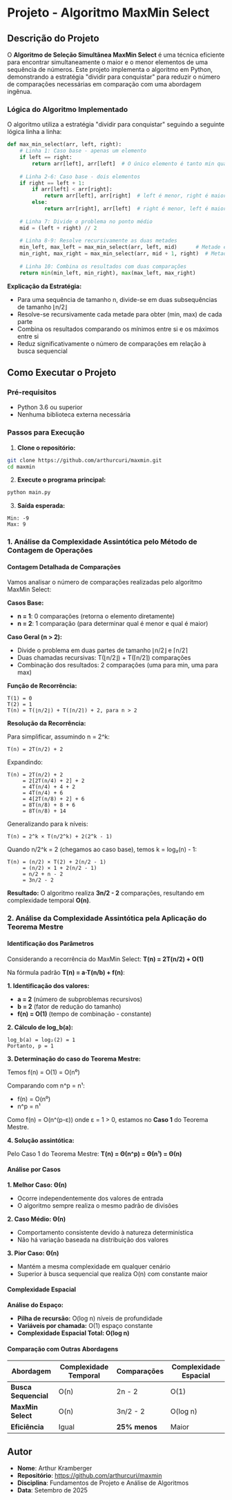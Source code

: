 # Projeto - Algoritmo MaxMin Select

## Descrição do Projeto

O **Algoritmo de Seleção Simultânea MaxMin Select** é uma técnica eficiente para encontrar simultaneamente o maior e o menor elementos de uma sequência de números. Este projeto implementa o algoritmo em Python, demonstrando a estratégia "dividir para conquistar" para reduzir o número de comparações necessárias em comparação com uma abordagem ingênua.

### Lógica do Algoritmo Implementado

O algoritmo utiliza a estratégia "dividir para conquistar" seguindo a seguinte lógica linha a linha:

```python
def max_min_select(arr, left, right):
    # Linha 1: Caso base - apenas um elemento
    if left == right:
        return arr[left], arr[left]  # O único elemento é tanto min quanto max
    
    # Linha 2-6: Caso base - dois elementos
    if right == left + 1:
        if arr[left] < arr[right]:
            return arr[left], arr[right]  # left é menor, right é maior
        else:
            return arr[right], arr[left]  # right é menor, left é maior
    
    # Linha 7: Divide o problema no ponto médio
    mid = (left + right) // 2
    
    # Linha 8-9: Resolve recursivamente as duas metades
    min_left, max_left = max_min_select(arr, left, mid)      # Metade esquerda
    min_right, max_right = max_min_select(arr, mid + 1, right)  # Metade direita
    
    # Linha 10: Combina os resultados com duas comparações
    return min(min_left, min_right), max(max_left, max_right)
```

**Explicação da Estratégia:**
- Para uma sequência de tamanho n, divide-se em duas subsequências de tamanho ⌊n/2⌋
- Resolve-se recursivamente cada metade para obter (min, max) de cada parte
- Combina os resultados comparando os mínimos entre si e os máximos entre si
- Reduz significativamente o número de comparações em relação à busca sequencial

## Como Executar o Projeto

### Pré-requisitos
- Python 3.6 ou superior
- Nenhuma biblioteca externa necessária

### Passos para Execução

1. **Clone o repositório:**
```bash
git clone https://github.com/arthurcuri/maxmin.git
cd maxmin
```

2. **Execute o programa principal:**
```bash
python main.py
```

3. **Saída esperada:**
```
Min: -9
Max: 9
```

### 1. Análise da Complexidade Assintótica pelo Método de Contagem de Operações

#### Contagem Detalhada de Comparações

Vamos analisar o número de comparações realizadas pelo algoritmo MaxMin Select:

**Casos Base:**
- **n = 1**: 0 comparações (retorna o elemento diretamente)
- **n = 2**: 1 comparação (para determinar qual é menor e qual é maior)

**Caso Geral (n > 2):**
- Divide o problema em duas partes de tamanho ⌊n/2⌋ e ⌈n/2⌉
- Duas chamadas recursivas: T(⌊n/2⌋) + T(⌈n/2⌉) comparações
- Combinação dos resultados: 2 comparações (uma para min, uma para max)

**Função de Recorrência:**
```
T(1) = 0
T(2) = 1
T(n) = T(⌊n/2⌋) + T(⌈n/2⌉) + 2, para n > 2
```

**Resolução da Recorrência:**

Para simplificar, assumindo n = 2^k:
```
T(n) = 2T(n/2) + 2
```

Expandindo:
```
T(n) = 2T(n/2) + 2
     = 2[2T(n/4) + 2] + 2
     = 4T(n/4) + 4 + 2
     = 4T(n/4) + 6
     = 4[2T(n/8) + 2] + 6
     = 8T(n/8) + 8 + 6
     = 8T(n/8) + 14
```

Generalizando para k níveis:
```
T(n) = 2^k × T(n/2^k) + 2(2^k - 1)
```

Quando n/2^k = 2 (chegamos ao caso base), temos k = log₂(n) - 1:
```
T(n) = (n/2) × T(2) + 2(n/2 - 1)
     = (n/2) × 1 + 2(n/2 - 1)
     = n/2 + n - 2
     = 3n/2 - 2
```

**Resultado:** O algoritmo realiza **3n/2 - 2** comparações, resultando em complexidade temporal **O(n)**.

### 2. Análise da Complexidade Assintótica pela Aplicação do Teorema Mestre

#### Identificação dos Parâmetros

Considerando a recorrência do MaxMin Select:
**T(n) = 2T(n/2) + O(1)**

Na fórmula padrão **T(n) = a·T(n/b) + f(n)**:

**1. Identificação dos valores:**
- **a = 2** (número de subproblemas recursivos)
- **b = 2** (fator de redução do tamanho)
- **f(n) = O(1)** (tempo de combinação - constante)

**2. Cálculo de log_b(a):**
```
log_b(a) = log₂(2) = 1
Portanto, p = 1
```

**3. Determinação do caso do Teorema Mestre:**

Temos f(n) = O(1) = O(n⁰)

Comparando com n^p = n¹:
- f(n) = O(n⁰) 
- n^p = n¹

Como f(n) = O(n^(p-ε)) onde ε = 1 > 0, estamos no **Caso 1** do Teorema Mestre.

**4. Solução assintótica:**

Pelo Caso 1 do Teorema Mestre:
**T(n) = Θ(n^p) = Θ(n¹) = Θ(n)**

#### Análise por Casos

**1. Melhor Caso: Θ(n)**
- Ocorre independentemente dos valores de entrada
- O algoritmo sempre realiza o mesmo padrão de divisões

**2. Caso Médio: Θ(n)**
- Comportamento consistente devido à natureza determinística
- Não há variação baseada na distribuição dos valores

**3. Pior Caso: Θ(n)**
- Mantém a mesma complexidade em qualquer cenário
- Superior à busca sequencial que realiza O(n) com constante maior

#### Complexidade Espacial

**Análise do Espaço:**
- **Pilha de recursão:** O(log n) níveis de profundidade
- **Variáveis por chamada:** O(1) espaço constante
- **Complexidade Espacial Total: O(log n)**

#### Comparação com Outras Abordagens

| Abordagem | Complexidade Temporal | Comparações | Complexidade Espacial |
|-----------|----------------------|-------------|----------------------|
| **Busca Sequencial** | O(n) | 2n - 2 | O(1) |
| **MaxMin Select** | O(n) | 3n/2 - 2 | O(log n) |
| **Eficiência** | Igual | **25% menos** | Maior |

## Autor

- **Nome**: Arthur Kramberger
- **Repositório**: https://github.com/arthurcuri/maxmin
- **Disciplina**: Fundamentos de Projeto e Análise de Algoritmos
- **Data**: Setembro de 2025
